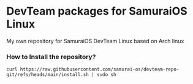 # DevTeam packages for SamuraiOS Linux
My own repository for SamuraiOS DevTeam Linux based on Arch linux

### How to Install the repository?
```
curl https://raw.githubusercontent.com/samurai-os/devteam-repo-git/refs/heads/main/install.sh | sudo sh
```
